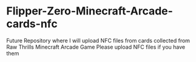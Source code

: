 # Flipper-Zero-Minecraft-Arcade-cards-nfc
Future Repository where I will upload NFC files from cards collected from Raw Thrills Minecraft Arcade Game
Please upload NFC files if you have them

